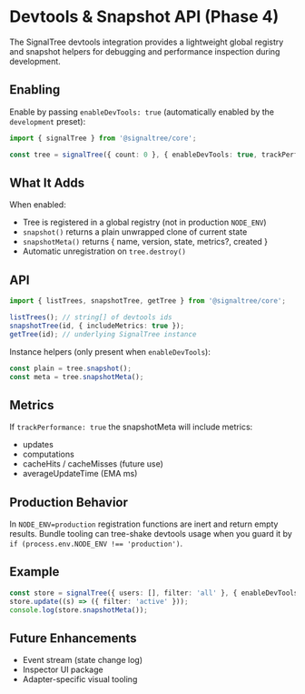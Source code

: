 # Devtools & Snapshot API (Phase 4)

The SignalTree devtools integration provides a lightweight global registry and snapshot helpers for debugging and performance inspection during development.

## Enabling

Enable by passing `enableDevTools: true` (automatically enabled by the `development` preset):

```ts
import { signalTree } from '@signaltree/core';

const tree = signalTree({ count: 0 }, { enableDevTools: true, trackPerformance: true });
```

## What It Adds

When enabled:

- Tree is registered in a global registry (not in production `NODE_ENV`)
- `snapshot()` returns a plain unwrapped clone of current state
- `snapshotMeta()` returns { name, version, state, metrics?, created }
- Automatic unregistration on `tree.destroy()`

## API

```ts
import { listTrees, snapshotTree, getTree } from '@signaltree/core';

listTrees(); // string[] of devtools ids
snapshotTree(id, { includeMetrics: true });
getTree(id); // underlying SignalTree instance
```

Instance helpers (only present when `enableDevTools`):

```ts
const plain = tree.snapshot();
const meta = tree.snapshotMeta();
```

## Metrics

If `trackPerformance: true` the snapshotMeta will include metrics:

- updates
- computations
- cacheHits / cacheMisses (future use)
- averageUpdateTime (EMA ms)

## Production Behavior

In `NODE_ENV=production` registration functions are inert and return empty results. Bundle tooling can tree-shake devtools usage when you guard it by `if (process.env.NODE_ENV !== 'production')`.

## Example

```ts
const store = signalTree({ users: [], filter: 'all' }, { enableDevTools: true, trackPerformance: true });
store.update((s) => ({ filter: 'active' }));
console.log(store.snapshotMeta());
```

## Future Enhancements

- Event stream (state change log)
- Inspector UI package
- Adapter-specific visual tooling
